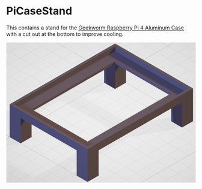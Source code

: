 # PiCaseStand

This contains a stand for the [Geekworm Raspberry Pi 4 Aluminum Case](https://smile.amazon.co.uk/gp/product/B07ZVJDRF3/ref=ppx_yo_dt_b_asin_title_o00_s00?ie=UTF8&psc=1) with a cut out at the bottom to improve cooling.

[![Stand][1]][1]

[1]: Stand.png
